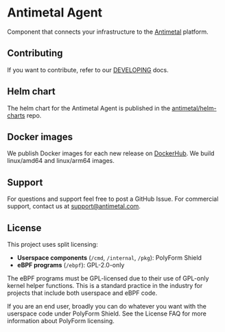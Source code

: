 # Antimetal Agent

Component that connects your infrastructure to the [Antimetal](https://antimetal.com) platform.

## Contributing

If you want to contribute, refer to our [DEVELOPING](./DEVELOPING.md) docs.

## Helm chart

The helm chart for the Antimetal Agent is published in the [antimetal/helm-charts](https://github.com/antimetal/helm-charts) repo.

## Docker images

We publish Docker images for each new release on [DockerHub](https://hub.docker.com/r/antimetal/agent).
We build linux/amd64 and linux/arm64 images.

## Support
For questions and support feel free to post a GitHub Issue.
For commercial support, contact us at support@antimetal.com.

## License

This project uses split licensing:

- **Userspace components** (`/cmd`, `/internal`, `/pkg`): PolyForm Shield
- **eBPF programs** (`/ebpf`): GPL-2.0-only

The eBPF programs must be GPL-licensed due to their use of GPL-only kernel helper functions. 
This is a standard practice in the industry for projects that include both userspace and eBPF code.

If you are an end user, broadly you can do whatever you want with the userspace code under PolyForm Shield.
See the License FAQ for more information about PolyForm licensing.
